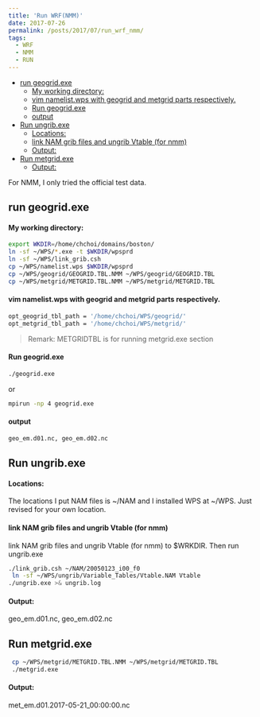 ```yaml
---
title: 'Run WRF(NMM)'
date: 2017-07-26
permalink: /posts/2017/07/run_wrf_nmm/
tags:
  - WRF
  - NMM
  - RUN
---
```


<!-- @import "[TOC]" {cmd="toc" depthFrom=1 depthTo=6 orderedList=false} -->

<!-- code_chunk_output -->

- [run geogrid.exe](#run-geogridexe)
    - [My working directory:](#my-working-directory)
    - [vim namelist.wps with geogrid and metgrid parts respectively.](#vim-namelistwps-with-geogrid-and-metgrid-parts-respectively)
    - [Run geogrid.exe](#run-geogridexe-1)
    - [output](#output)
- [Run ungrib.exe](#run-ungribexe)
    - [Locations:](#locations)
    - [link NAM grib files and ungrib Vtable (for nmm)](#link-nam-grib-files-and-ungrib-vtable-for-nmm)
    - [Output:](#output-1)
- [Run metgrid.exe](#run-metgridexe)
    - [Output:](#output-2)

<!-- /code_chunk_output -->





For NMM, I only tried the official test data.



## run geogrid.exe


####  My working directory:

```bash
export WKDIR=/home/chchoi/domains/boston/
ln -sf ~/WPS/*.exe -t $WKDIR/wpsprd
ln -sf ~/WPS/link_grib.csh
cp ~/WPS/namelist.wps $WKDIR/wpsprd
cp ~/WPS/geogrid/GEOGRID.TBL.NMM ~/WPS/geogrid/GEOGRID.TBL
cp ~/WPS/metgrid/METGRID.TBL.NMM ~/WPS/metgrid/METGRID.TBL
```


#### vim namelist.wps with geogrid and metgrid parts respectively.

```bash
opt_geogrid_tbl_path = '/home/chchoi/WPS/geogrid/'
opt_metgrid_tbl_path = '/home/chchoi/WPS/metgrid/'
```

> Remark: METGRIDTBL is for running metgrid.exe section


####  Run geogrid.exe

```bash
./geogrid.exe
```

or
```bash
mpirun -np 4 geogrid.exe
```

####  output

```bash
geo_em.d01.nc, geo_em.d02.nc
```

##  Run ungrib.exe








####  Locations:
The locations I put NAM files is ~/NAM and I installed WPS at ~/WPS. Just revised for your own location.


#### link NAM grib files and ungrib Vtable (for nmm) 
link NAM grib files and ungrib Vtable (for nmm) to $WRKDIR. Then run ungrib.exe

```bash
./link_grib.csh ~/NAM/20050123_i00_f0
 ln -sf ~/WPS/ungrib/Variable_Tables/Vtable.NAM Vtable
./ungrib.exe >& ungrib.log
```



####  Output:

geo_em.d01.nc, geo_em.d02.nc


## Run metgrid.exe

```bash
 cp ~/WPS/metgrid/METGRID.TBL.NMM ~/WPS/metgrid/METGRID.TBL
 ./metgrid.exe
```

#### Output:

met_em.d01.2017-05-21_00:00:00.nc

